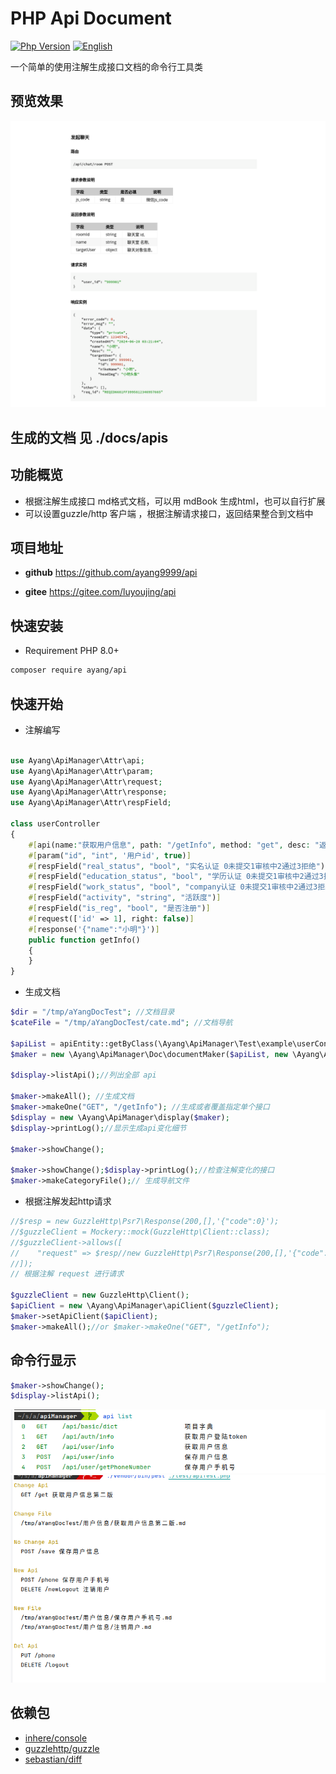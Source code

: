 # PHP Api Document

[![Php Version](https://img.shields.io/badge/php-%3E=8.0-brightgreen.svg?maxAge=2592000)]()
[![English](https://img.shields.io/badge/Readme-English-brightgreen.svg?maxAge=2592000)](README.en.md)

一个简单的使用注解生成接口文档的命令行工具类


## 预览效果
![默认md效果预览](./docs/images/docMd.png)

## 生成的文档 见 ./docs/apis


## 功能概览

- 根据注解生成接口 md格式文档，可以用 mdBook 生成html，也可以自行扩展
- 可以设置guzzle/http 客户端 ，根据注解请求接口，返回结果整合到文档中

## 项目地址

- **github** https://github.com/ayang9999/api

- **gitee** https://gitee.com/luyoujing/api

## 快速安装

- Requirement PHP 8.0+

```bash
composer require ayang/api
```

## 快速开始

- 注解编写
```php

use Ayang\ApiManager\Attr\api;
use Ayang\ApiManager\Attr\param;
use Ayang\ApiManager\Attr\request;
use Ayang\ApiManager\Attr\response;
use Ayang\ApiManager\Attr\respField;

class userController
{
    #[api(name:"获取用户信息", path: "/getInfo", method: "get", desc: "返回参考保存用户信息字段", category: "用户信息")]
    #[param("id", "int", '用户id', true)]
    #[respField("real_status", "bool", "实名认证 0未提交1审核中2通过3拒绝")]
    #[respField("education_status", "bool", "学历认证 0未提交1审核中2通过3拒绝")]
    #[respField("work_status", "bool", "company认证 0未提交1审核中2通过3拒绝")]
    #[respField("activity", "string", "活跃度")]
    #[respField("is_reg", "bool", "是否注册")]
    #[request(['id' => 1], right: false)]
    #[response('{"name":"小明"}')]
    public function getInfo()
    {
    }
}
```

- 生成文档

```php
$dir = "/tmp/aYangDocTest"; //文档目录
$cateFile = "/tmp/aYangDocTest/cate.md"; //文档导航

$apiList = apiEntity::getByClass(\Ayang\ApiManager\Test\example\userController::class);
$maker = new \Ayang\ApiManager\Doc\documentMaker($apiList, new \Ayang\ApiManager\Display\Format\markdownFormat(), $dir, $cateFile);

$display->listApi();//列出全部 api

$maker->makeAll(); //生成文档
$maker->makeOne("GET", "/getInfo"); //生成或者覆盖指定单个接口
$display = new \Ayang\ApiManager\display($maker);
$display->printLog();//显示生成api变化细节

$maker->showChange();

$maker->showChange();$display->printLog();//检查注解变化的接口
$maker->makeCategoryFile();// 生成导航文件
```


- 根据注解发起http请求

```php
//$resp = new GuzzleHttp\Psr7\Response(200,[],'{"code":0}');
//$guzzleClient = Mockery::mock(GuzzleHttp\Client::class);
//$guzzleClient->allows([
//    "request" => $resp//new GuzzleHttp\Psr7\Response(200,[],'{"code":0}')
//]);
// 根据注解 request 进行请求

$guzzleClient = new GuzzleHttp\Client();
$apiClient = new \Ayang\ApiManager\apiClient($guzzleClient);
$maker->setApiClient($apiClient);
$maker->makeAll();//or $maker->makeOne("GET", "/getInfo");
```

##  命令行显示
```php
$maker->showChange();  
$display->listApi();
```
![api列表](./docs/images/list.png)
![api变动](./docs/images/changeLog.png)
## 依赖包

- [inhere/console](https://github.com/inhere/php-console)
- [guzzlehttp/guzzle](https://github.com/guzzle/guzzle/)
- [sebastian/diff]()

